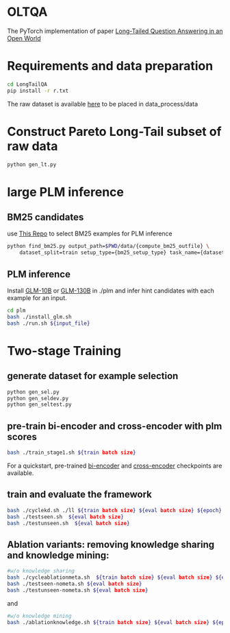 # OLTQA
The PyTorch implementation of paper [Long-Tailed Question Answering in an Open World](https://arxiv.org/abs/2305.06557)

# Requirements and data preparation
```bash
cd LongTailQA
pip install -r r.txt
```
The raw dataset is available [here](https://drive.google.com/file/d/12-w1bMAevcXmjsl8DKcCrJe1kI-pyZTd/view?usp=share_link) to be placed in data_process/data

# Construct Pareto Long-Tail subset of raw data
```bash
python gen_lt.py
```

# large PLM inference
## BM25 candidates
use [This Repo](https://github.com/OhadRubin/EPR) to select BM25 examples for PLM inference
```bash
python find_bm25.py output_path=$PWD/data/{compute_bm25_outfile} \
    dataset_split=train setup_type={bm25_setup_type} task_name={dataset} +ds_size={ds_size} L={finder_L}
```

## PLM inference
Install [GLM-10B](https://github.com/THUDM/GLM) or [GLM-130B](https://github.com/THUDM/GLM-130B) in ./plm and infer hint candidates with each example for an input.
```bash
cd plm
bash ./install_glm.sh
bash ./run.sh ${input_file}
```


# Two-stage Training

## generate dataset for example selection

```bash
python gen_sel.py
python gen_seldev.py
python gen_seltest.py
```

## pre-train bi-encoder and cross-encoder with plm scores
```bash
bash ./train_stage1.sh ${train batch size}
```
For a quickstart, pre-trained [bi-encoder](https://drive.google.com/file/d/1RRau7Y7PX2rv3CxVHK5FGM4aJPhsLbiv/view?usp=share_link) and [cross-encoder](https://drive.google.com/file/d/1YNi5TSBvo4eevdw7DPcLApX96LSJlu4p/view?usp=share_link) checkpoints are available.

## train and evaluate the framework
```bash
bash ./cyclekd.sh ./ll ${train batch size} ${eval batch size} ${epoch}
bash ./testseen.sh  ${eval batch size}
bash ./testunseen.sh  ${eval batch size}
```

## Ablation variants: removing knowledge sharing and knowledge mining:
```bash
#w/o knowledge sharing
bash ./cycleablationmeta.sh  ${train batch size} ${eval batch size} ${epoch}
bash ./testseen-nometa.sh ${eval batch size}
bash ./testunseen-nometa.sh ${eval batch size}
```

and

```bash
#w/o knowledge mining
bash ./ablationknowledge.sh ${train batch size} ${eval batch size} ${epoch}
```